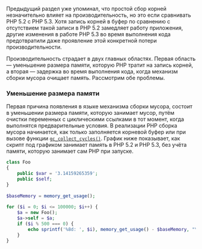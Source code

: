Предыдущий раздел уже упоминал, что простой сбор корней незначительно влияет на производительность, но это если сравнивать PHP 5.2 с PHP 5.3. Хотя запись корней в буфер по сравнению с отсутствием такой записи в PHP 5.2 замедляет работу приложения, другие изменения в работе PHP 5.3 во время выполнения кода предотвратили даже проявление этой конкретной потери производительности.

Производительность страдает в двух главных областях. Первая область — уменьшение размера памяти, которую PHP тратит на запись корней, а вторая — задержка во время выполнения кода, когда механизм сборки мусора очищает память. Рассмотрим обе проблемы.

### Уменьшение размера памяти

Первая причина появления в языке механизма сборки мусора, состоит в уменьшении размера памяти, которую занимает мусор, путём очистки переменных с циклическими ссылками в тот момент, когда выполнятся предварительные условия. В реализации PHP сборка мусора начинается, как только заполняется корневой буфер или при вызове функции [`gc_collect_cycles()`](https://www.php.net/manual/ru/function.gc-collect-cycles.php). График ниже показывает, как скрипт под графиком занимает память в PHP 5.2 и PHP 5.3, без учёта памяти, которую занимает сам PHP при запуске.

```php
class Foo  
{  
	public $var = '3.14159265359';  
	public $self;  
}  
  
$baseMemory = memory_get_usage();  
  
for ($i = 0; $i <= 100000; $i++) {  
	$a = new Foo();  
	$a->self = $a;  
	if ($i % 500 === 0) {  
		echo sprintf('%8d: ', $i), memory_get_usage() - $baseMemory, "\n";  
	}  
}
```